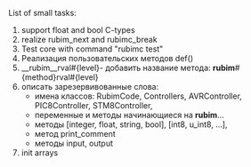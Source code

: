 List of small tasks:
1. support float and bool C-types
1. realize rubim_next and rubimc_break
1. Test core with command "rubimc test"
5. Реализация пользовательских методов def()
6. __rubim__rval#{level}- добавить название метода: 
    __rubim__#{method}rval#{level}
7. описать зарезервивованные слова: 
    + имена классов: RubimCode, Controllers, AVRController, PIC8Controller, STM8Controller, 
    + переменные и методы начинающиеся на __rubim__... 
    + методы [integer, float, string, bool], [int8, u_int8, ...], 
    + метод print_comment
    + методы input, output
8. init arrays